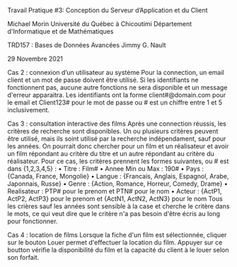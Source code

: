 Travail Pratique #3: 
Conception du Serveur d’Application et du Client


Michael Morin
Université du Québec à Chicoutimi
Département d'Informatique et de Mathématiques

TRD157 : Bases de Données Avancées
Jimmy G. Nault

29 Novembre 2021

	
Cas 2 : connexion d’un utilisateur au système
Pour la connection, un email client et un mot de passe doivent être utilisé. Si les identifiants ne fonctionnent pas, aucune autre fonctions ne sera disponible et un message d'erreur apparaitra. Les identifiants ont la forme client#@domain.com pour le email et Client123# pour le mot de passe ou # est un chiffre entre 1 et 5 inclusivement.

Cas 3 : consultation interactive des films
Après une connection réussis, les critères de recherche sont disponibles. Un ou plusieurs critères peuvent être utilisé, mais ils soint utilisé par la recherche indépendament, sauf pour les années. On pourrait donc chercher pour un film et un réalisateur et avoir un film répondant au critère du titre et un autre répondant au critère du réalisateur. Pour ce cas, les critères prennent les formes suivantes, ou # est dans {1,2,3,4,5} :
    • Titre : Film# 
    • Annee Min ou Max : 190#
    • Pays : {Canada, France, Mongolie}
    • Langue : {Francais, Anglais, Espagnol, Arabe, Japonnais, Russe}
    • Genre : {Action, Romance, Horreur, Comedy, Drame}
    • Realisateur : PTP# pour le prenom et  PTN# pour le nom
    • Acteur :  {ActP1, ActP2, ActP3} pour le prenom et  {ActN1, ActN2, ActN3} pour le nom
Tous les crières sauf les années sont sensible à la case et cherche le critère dans le mots, ce qui veut dire que le critère n'a pas besoin d'être écris au long pour fonctionner.

Cas 4 : location de films 
	Lorsque la fiche d'un film est sélectionnée, cliquer sur le bouton Louer permet d'effectuer la location du film. Appuyer sur ce boutton vérifie la disponibilité du film et la capacité du client à le louer selon son forfait.
